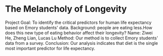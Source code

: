 # The Melancholy of Longevity

Project Goal: To identify the critical predictors for human life expectancy based on Emory students' data.
Background: people are eating less.How does this new type of eating behavior affect their longevity?
Name: Ziwei He, Zheng Lian, Lucas Lu
Method: Our method is to collect Emory students' data from a survey.
Conclusion: Our analysis indicates that diet is the single most important predictor for life expectancy.